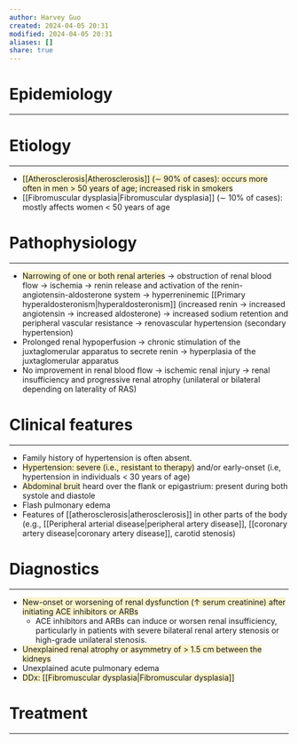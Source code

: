 ```yaml
---
author: Harvey Guo
created: 2024-04-05 20:31
modified: 2024-04-05 20:31
aliases: []
share: true
---
```

# Epidemiology
---


# Etiology
---
- <span style="background:rgba(240, 200, 0, 0.2)">[[Atherosclerosis|Atherosclerosis]] (∼ 90% of cases): occurs more often in men > 50 years of age; increased risk in smokers </span>
- [[Fibromuscular dysplasia|Fibromuscular dysplasia]] (∼ 10% of cases): mostly affects women < 50 years of age

# Pathophysiology
---
- <span style="background:rgba(240, 200, 0, 0.2)">Narrowing of one or both renal arteries</span> → obstruction of renal blood flow → ischemia → renin release and activation of the renin-angiotensin-aldosterone system → hyperreninemic [[Primary hyperaldosteronism|hyperaldosteronism]] (increased renin → increased angiotensin → increased aldosterone) → increased sodium retention and peripheral vascular resistance → renovascular hypertension (secondary hypertension) 
- Prolonged renal hypoperfusion → chronic stimulation of the juxtaglomerular apparatus to secrete renin → hyperplasia of the juxtaglomerular apparatus 
- No improvement in renal blood flow → ischemic renal injury → renal insufficiency and progressive renal atrophy (unilateral or bilateral depending on laterality of RAS) 

# Clinical features
---
- Family history of hypertension is often absent.
- <span style="background:rgba(240, 200, 0, 0.2)">Hypertension: severe (i.e., resistant to therapy)</span> and/or early-onset (i.e, hypertension in individuals < 30 years of age) 
- <span style="background:rgba(240, 200, 0, 0.2)">Abdominal bruit</span> heard over the flank or epigastrium: present during both systole and diastole 
- Flash pulmonary edema
- Features of [[atherosclerosis|atherosclerosis]] in other parts of the body (e.g., [[Peripheral arterial disease|peripheral artery disease]], [[coronary artery disease|coronary artery disease]], carotid stenosis)

# Diagnostics
---
- <span style="background:rgba(240, 200, 0, 0.2)">New-onset or worsening of renal dysfunction (↑ serum creatinine) after initiating ACE inhibitors or ARBs</span>
	- ACE inhibitors and ARBs can induce or worsen renal insufficiency, particularly in patients with severe bilateral renal artery stenosis or high-grade unilateral stenosis.
- <span style="background:rgba(240, 200, 0, 0.2)">Unexplained renal atrophy or asymmetry of > 1.5 cm between the kidneys</span>
- Unexplained acute pulmonary edema
- <span style="background:rgba(240, 200, 0, 0.2)">DDx: [[Fibromuscular dysplasia|Fibromuscular dysplasia]]</span>

# Treatment
---

